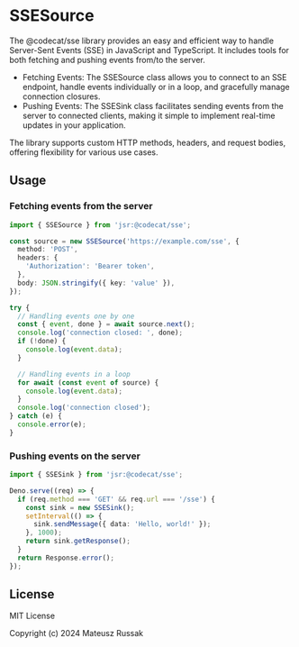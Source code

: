 # SSESource

The @codecat/sse library provides an easy and efficient way to handle Server-Sent Events (SSE) in JavaScript and TypeScript. It includes tools for both fetching and pushing events from/to the server.

- Fetching Events: The SSESource class allows you to connect to an SSE endpoint, handle events individually or in a loop, and gracefully manage connection closures.
- Pushing Events: The SSESink class facilitates sending events from the server to connected clients, making it simple to implement real-time updates in your application.

The library supports custom HTTP methods, headers, and request bodies, offering flexibility for various use cases.

## Usage

### Fetching events from the server

```typescript
import { SSESource } from 'jsr:@codecat/sse';

const source = new SSESource('https://example.com/sse', {
  method: 'POST',
  headers: {
    'Authorization': 'Bearer token',
  },
  body: JSON.stringify({ key: 'value' }),
});

try {
  // Handling events one by one
  const { event, done } = await source.next();
  console.log('connection closed: ', done);
  if (!done) {
    console.log(event.data);
  }

  // Handling events in a loop
  for await (const event of source) {
    console.log(event.data);
  }
  console.log('connection closed');
} catch (e) {
  console.error(e);
}
```

### Pushing events on the server

```typescript
import { SSESink } from 'jsr:@codecat/sse';

Deno.serve((req) => {
  if (req.method === 'GET' && req.url === '/sse') {
    const sink = new SSESink();
    setInterval(() => {
      sink.sendMessage({ data: 'Hello, world!' });
    }, 1000);
    return sink.getResponse();
  }
  return Response.error();
});
```

## License

MIT License

Copyright (c) 2024 Mateusz Russak
